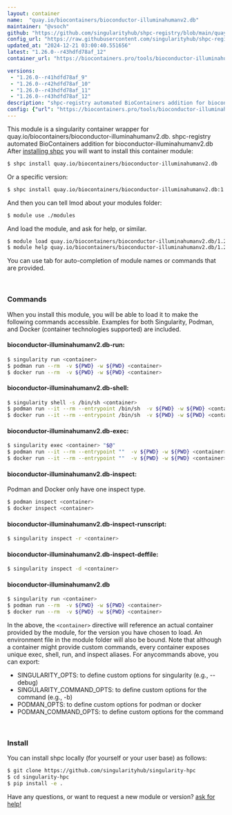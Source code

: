 ```yaml
---
layout: container
name:  "quay.io/biocontainers/bioconductor-illuminahumanv2.db"
maintainer: "@vsoch"
github: "https://github.com/singularityhub/shpc-registry/blob/main/quay.io/biocontainers/bioconductor-illuminahumanv2.db/container.yaml"
config_url: "https://raw.githubusercontent.com/singularityhub/shpc-registry/main/quay.io/biocontainers/bioconductor-illuminahumanv2.db/container.yaml"
updated_at: "2024-12-21 03:00:40.551656"
latest: "1.26.0--r43hdfd78af_12"
container_url: "https://biocontainers.pro/tools/bioconductor-illuminahumanv2.db"

versions:
 - "1.26.0--r41hdfd78af_9"
 - "1.26.0--r42hdfd78af_10"
 - "1.26.0--r43hdfd78af_11"
 - "1.26.0--r43hdfd78af_12"
description: "shpc-registry automated BioContainers addition for bioconductor-illuminahumanv2.db"
config: {"url": "https://biocontainers.pro/tools/bioconductor-illuminahumanv2.db", "maintainer": "@vsoch", "description": "shpc-registry automated BioContainers addition for bioconductor-illuminahumanv2.db", "latest": {"1.26.0--r43hdfd78af_12": "sha256:ac39eb615f59f672fbe043925cc059c119a276ce4e82e4d059fb322f23e9d928"}, "tags": {"1.26.0--r41hdfd78af_9": "sha256:0492a0be302d7e2cf9f8ef3cf10b3fc15661d184e5b0b5215873f67500a1b942", "1.26.0--r42hdfd78af_10": "sha256:cb3b6b25d76597dadad30f6b7ff77a89e5f05d8550d56c92241486ecce72443a", "1.26.0--r43hdfd78af_11": "sha256:3605a73dec84002003cd67af0b2ee1366d12c99ed5a32feb8c7ea5320738dc58", "1.26.0--r43hdfd78af_12": "sha256:ac39eb615f59f672fbe043925cc059c119a276ce4e82e4d059fb322f23e9d928"}, "docker": "quay.io/biocontainers/bioconductor-illuminahumanv2.db"}
---
```


This module is a singularity container wrapper for quay.io/biocontainers/bioconductor-illuminahumanv2.db.
shpc-registry automated BioContainers addition for bioconductor-illuminahumanv2.db
After [installing shpc](#install) you will want to install this container module:


```bash
$ shpc install quay.io/biocontainers/bioconductor-illuminahumanv2.db
```

Or a specific version:

```bash
$ shpc install quay.io/biocontainers/bioconductor-illuminahumanv2.db:1.26.0--r43hdfd78af_12
```

And then you can tell lmod about your modules folder:

```bash
$ module use ./modules
```

And load the module, and ask for help, or similar.

```bash
$ module load quay.io/biocontainers/bioconductor-illuminahumanv2.db/1.26.0--r43hdfd78af_12
$ module help quay.io/biocontainers/bioconductor-illuminahumanv2.db/1.26.0--r43hdfd78af_12
```

You can use tab for auto-completion of module names or commands that are provided.

<br>

### Commands

When you install this module, you will be able to load it to make the following commands accessible.
Examples for both Singularity, Podman, and Docker (container technologies supported) are included.

#### bioconductor-illuminahumanv2.db-run:

```bash
$ singularity run <container>
$ podman run --rm  -v ${PWD} -w ${PWD} <container>
$ docker run --rm  -v ${PWD} -w ${PWD} <container>
```

#### bioconductor-illuminahumanv2.db-shell:

```bash
$ singularity shell -s /bin/sh <container>
$ podman run --it --rm --entrypoint /bin/sh  -v ${PWD} -w ${PWD} <container>
$ docker run --it --rm --entrypoint /bin/sh  -v ${PWD} -w ${PWD} <container>
```

#### bioconductor-illuminahumanv2.db-exec:

```bash
$ singularity exec <container> "$@"
$ podman run --it --rm --entrypoint ""  -v ${PWD} -w ${PWD} <container> "$@"
$ docker run --it --rm --entrypoint ""  -v ${PWD} -w ${PWD} <container> "$@"
```

#### bioconductor-illuminahumanv2.db-inspect:

Podman and Docker only have one inspect type.

```bash
$ podman inspect <container>
$ docker inspect <container>
```

#### bioconductor-illuminahumanv2.db-inspect-runscript:

```bash
$ singularity inspect -r <container>
```

#### bioconductor-illuminahumanv2.db-inspect-deffile:

```bash
$ singularity inspect -d <container>
```



#### bioconductor-illuminahumanv2.db

```bash
$ singularity run <container>
$ podman run --rm  -v ${PWD} -w ${PWD} <container>
$ docker run --rm  -v ${PWD} -w ${PWD} <container>
```


In the above, the `<container>` directive will reference an actual container provided
by the module, for the version you have chosen to load. An environment file in the
module folder will also be bound. Note that although a container
might provide custom commands, every container exposes unique exec, shell, run, and
inspect aliases. For anycommands above, you can export:

 - SINGULARITY_OPTS: to define custom options for singularity (e.g., --debug)
 - SINGULARITY_COMMAND_OPTS: to define custom options for the command (e.g., -b)
 - PODMAN_OPTS: to define custom options for podman or docker
 - PODMAN_COMMAND_OPTS: to define custom options for the command

<br>

### Install

You can install shpc locally (for yourself or your user base) as follows:

```bash
$ git clone https://github.com/singularityhub/singularity-hpc
$ cd singularity-hpc
$ pip install -e .
```

Have any questions, or want to request a new module or version? [ask for help!](https://github.com/singularityhub/singularity-hpc/issues)